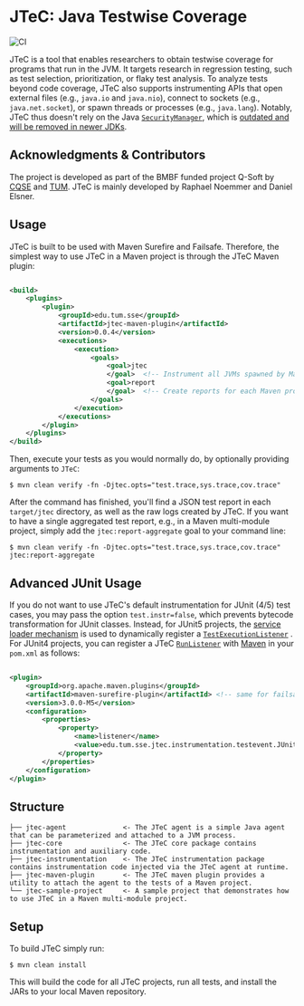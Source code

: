 # JTeC: Java Testwise Coverage

![CI](https://github.com/tum-i4/JTeC/actions/workflows/maven.yml/badge.svg)

JTeC is a tool that enables researchers to obtain testwise coverage for programs that run in the JVM.
It targets research in regression testing, such as test selection, prioritization, or flaky test analysis.
To analyze tests beyond code coverage, JTeC also supports instrumenting APIs that open external files (e.g., `java.io`
and `java.nio`),
connect to sockets (e.g., `java.net.socket`), or spawn threads or processes (e.g., `java.lang`).
Notably, JTeC thus doesn't rely on the Java [`SecurityManager`](https://docs.oracle.com/en/java/javase/11/docs/api/java.base/java/lang/SecurityManager.html), which is [outdated and will be removed in newer JDKs](https://bugs.openjdk.org/browse/JDK-8264713).

## Acknowledgments & Contributors

The project is developed as part of the BMBF funded project Q-Soft by [CQSE](https://www.cqse.eu/en/)
and [TUM](https://www.in.tum.de/i04/).
JTeC is mainly developed by Raphael Noemmer and Daniel Elsner.

## Usage

JTeC is built to be used with Maven Surefire and Failsafe.
Therefore, the simplest way to use JTeC in a Maven project is through the JTeC Maven plugin:

```xml

<build>
    <plugins>
        <plugin>
            <groupId>edu.tum.sse</groupId>
            <artifactId>jtec-maven-plugin</artifactId>
            <version>0.0.4</version>
            <executions>
                <execution>
                    <goals>
                        <goal>jtec
                        </goal>  <!-- Instrument all JVMs spawned by Maven Surefire/Failsafe that execute tests -->
                        <goal>report
                        </goal>  <!-- Create reports for each Maven project the reactor after test execution -->
                    </goals>
                </execution>
            </executions>
        </plugin>
    </plugins>
</build>
```

Then, execute your tests as you would normally do, by optionally providing arguments to `JTeC`:

```shell
$ mvn clean verify -fn -Djtec.opts="test.trace,sys.trace,cov.trace"
```

After the command has finished, you'll find a JSON test report in each `target/jtec` directory, as well as the raw logs
created by JTeC.
If you want to have a single aggregated test report, e.g., in a Maven multi-module project, simply add
the `jtec:report-aggregate` goal to your command line:

```shell
$ mvn clean verify -fn -Djtec.opts="test.trace,sys.trace,cov.trace" jtec:report-aggregate
```

## Advanced JUnit Usage

If you do not want to use JTeC's default instrumentation for JUnit (4/5) test cases, you may pass the
option `test.instr=false`, which prevents bytecode transformation for JUnit classes.
Instead, for JUnit5 projects,
the [service loader mechanism](https://junit.org/junit5/docs/current/user-guide/#launcher-api-listeners-custom) is used
to dynamically register
a [`TestExecutionListener`](https://junit.org/junit5/docs/current/api/org.junit.platform.launcher/org/junit/platform/launcher/TestExecutionListener.html)
.
For JUnit4 projects, you can register a
JTeC [`RunListener`](https://junit.org/junit4/javadoc/4.12/org/junit/runner/notification/RunListener.html)
with [Maven](https://maven.apache.org/surefire/maven-surefire-plugin/examples/junit.html#using-custom-listeners-and-reporters)
in your `pom.xml` as follows:

```xml

<plugin>
    <groupId>org.apache.maven.plugins</groupId>
    <artifactId>maven-surefire-plugin</artifactId> <!-- same for failsafe -->
    <version>3.0.0-M5</version>
    <configuration>
        <properties>
            <property>
                <name>listener</name>
                <value>edu.tum.sse.jtec.instrumentation.testevent.JUnitTestEventListener</value>
            </property>
        </properties>
    </configuration>
</plugin>
```

## Structure

```
├── jtec-agent              <- The JTeC agent is a simple Java agent that can be parameterized and attached to a JVM process.
├── jtec-core               <- The JTeC core package contains instrumentation and auxiliary code.
├── jtec-instrumentation    <- The JTeC instrumentation package contains instrumentation code injected via the JTeC agent at runtime.
├── jtec-maven-plugin       <- The JTeC maven plugin provides a utility to attach the agent to the tests of a Maven project.
└── jtec-sample-project     <- A sample project that demonstrates how to use JTeC in a Maven multi-module project.
```

## Setup

To build JTeC simply run:

```shell
$ mvn clean install 
```

This will build the code for all JTeC projects, run all tests, and install the JARs to your local Maven repository.
